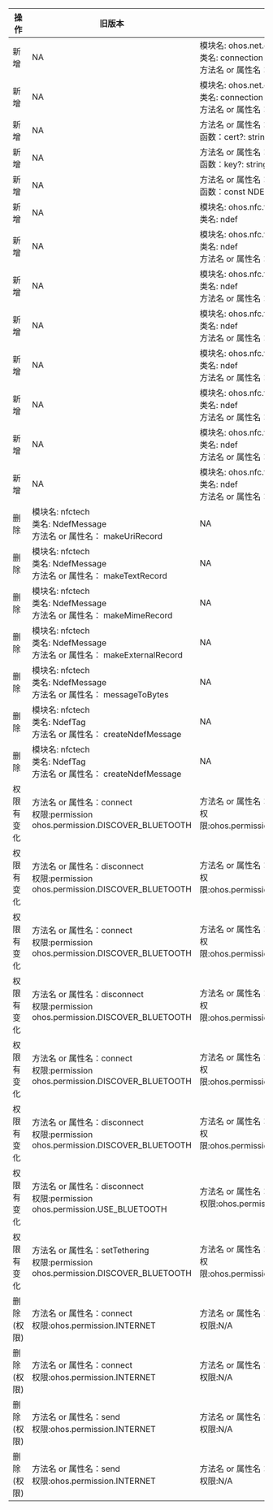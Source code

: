 | 操作 | 旧版本 | 新版本 | d.ts文件 |
| ---- | ------ | ------ | -------- |
|新增|NA|模块名: ohos.net.connection<br>类名: connection<br>方法名 or 属性名： isDefaultNetMetered|@ohos.net.connection.d.ts|
|新增|NA|模块名: ohos.net.connection<br>类名: connection<br>方法名 or 属性名： isDefaultNetMetered|@ohos.net.connection.d.ts|
|新增|NA|方法名 or 属性名：cert<br>函数：cert?: string;|@ohos.net.socket.d.ts|
|新增|NA|方法名 or 属性名：key<br>函数：key?: string;|@ohos.net.socket.d.ts|
|新增|NA|方法名 or 属性名：NDEF_FORMATABLE<br>函数：const NDEF_FORMATABLE = 7;|@ohos.nfc.tag.d.ts|
|新增|NA|模块名: ohos.nfc.tag<br>类名: ndef|@ohos.nfc.tag.d.ts|
|新增|NA|模块名: ohos.nfc.tag<br>类名: ndef<br>方法名 or 属性名：makeUriRecord|@ohos.nfc.tag.d.ts|
|新增|NA|模块名: ohos.nfc.tag<br>类名: ndef<br>方法名 or 属性名：makeTextRecord|@ohos.nfc.tag.d.ts|
|新增|NA|模块名: ohos.nfc.tag<br>类名: ndef<br>方法名 or 属性名：makeMimeRecord|@ohos.nfc.tag.d.ts|
|新增|NA|模块名: ohos.nfc.tag<br>类名: ndef<br>方法名 or 属性名：makeExternalRecord|@ohos.nfc.tag.d.ts|
|新增|NA|模块名: ohos.nfc.tag<br>类名: ndef<br>方法名 or 属性名：createNdefMessage|@ohos.nfc.tag.d.ts|
|新增|NA|模块名: ohos.nfc.tag<br>类名: ndef<br>方法名 or 属性名：createNdefMessage|@ohos.nfc.tag.d.ts|
|新增|NA|模块名: ohos.nfc.tag<br>类名: ndef<br>方法名 or 属性名：messageToBytes|@ohos.nfc.tag.d.ts|
|删除|模块名: nfctech<br>类名: NdefMessage<br>方法名 or 属性名： makeUriRecord|NA|nfctech.d.ts|
|删除|模块名: nfctech<br>类名: NdefMessage<br>方法名 or 属性名： makeTextRecord|NA|nfctech.d.ts|
|删除|模块名: nfctech<br>类名: NdefMessage<br>方法名 or 属性名： makeMimeRecord|NA|nfctech.d.ts|
|删除|模块名: nfctech<br>类名: NdefMessage<br>方法名 or 属性名： makeExternalRecord|NA|nfctech.d.ts|
|删除|模块名: nfctech<br>类名: NdefMessage<br>方法名 or 属性名： messageToBytes|NA|nfctech.d.ts|
|删除|模块名: nfctech<br>类名: NdefTag<br>方法名 or 属性名： createNdefMessage|NA|nfctech.d.ts|
|删除|模块名: nfctech<br>类名: NdefTag<br>方法名 or 属性名： createNdefMessage|NA|nfctech.d.ts|
|权限有变化|方法名 or 属性名：connect<br>权限:permission ohos.permission.DISCOVER_BLUETOOTH|方法名 or 属性名：connect<br>权限:ohos.permission.DISCOVER_BLUETOOTH|@ohos.bluetooth.d.ts|
|权限有变化|方法名 or 属性名：disconnect<br>权限:permission ohos.permission.DISCOVER_BLUETOOTH|方法名 or 属性名：disconnect<br>权限:ohos.permission.DISCOVER_BLUETOOTH|@ohos.bluetooth.d.ts|
|权限有变化|方法名 or 属性名：connect<br>权限:permission ohos.permission.DISCOVER_BLUETOOTH|方法名 or 属性名：connect<br>权限:ohos.permission.DISCOVER_BLUETOOTH|@ohos.bluetooth.d.ts|
|权限有变化|方法名 or 属性名：disconnect<br>权限:permission ohos.permission.DISCOVER_BLUETOOTH|方法名 or 属性名：disconnect<br>权限:ohos.permission.DISCOVER_BLUETOOTH|@ohos.bluetooth.d.ts|
|权限有变化|方法名 or 属性名：connect<br>权限:permission ohos.permission.DISCOVER_BLUETOOTH|方法名 or 属性名：connect<br>权限:ohos.permission.DISCOVER_BLUETOOTH|@ohos.bluetooth.d.ts|
|权限有变化|方法名 or 属性名：disconnect<br>权限:permission ohos.permission.DISCOVER_BLUETOOTH|方法名 or 属性名：disconnect<br>权限:ohos.permission.DISCOVER_BLUETOOTH|@ohos.bluetooth.d.ts|
|权限有变化|方法名 or 属性名：disconnect<br>权限:permission ohos.permission.USE_BLUETOOTH|方法名 or 属性名：disconnect<br>权限:ohos.permission.USE_BLUETOOTH|@ohos.bluetooth.d.ts|
|权限有变化|方法名 or 属性名：setTethering<br>权限:permission ohos.permission.DISCOVER_BLUETOOTH|方法名 or 属性名：setTethering<br>权限:ohos.permission.DISCOVER_BLUETOOTH|@ohos.bluetooth.d.ts|
|删除(权限)|方法名 or 属性名：connect<br>权限:ohos.permission.INTERNET|方法名 or 属性名：connect<br>权限:N/A|@ohos.net.socket.d.ts|
|删除(权限)|方法名 or 属性名：connect<br>权限:ohos.permission.INTERNET|方法名 or 属性名：connect<br>权限:N/A|@ohos.net.socket.d.ts|
|删除(权限)|方法名 or 属性名：send<br>权限:ohos.permission.INTERNET|方法名 or 属性名：send<br>权限:N/A|@ohos.net.socket.d.ts|
|删除(权限)|方法名 or 属性名：send<br>权限:ohos.permission.INTERNET|方法名 or 属性名：send<br>权限:N/A|@ohos.net.socket.d.ts|

